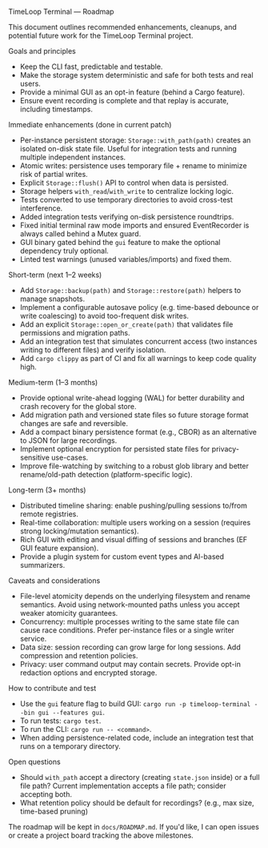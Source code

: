 TimeLoop Terminal — Roadmap

This document outlines recommended enhancements, cleanups, and potential future work for the TimeLoop Terminal project.

Goals and principles
- Keep the CLI fast, predictable and testable.
- Make the storage system deterministic and safe for both tests and real users.
- Provide a minimal GUI as an opt-in feature (behind a Cargo feature).
- Ensure event recording is complete and that replay is accurate, including timestamps.

Immediate enhancements (done in current patch)
- Per-instance persistent storage: `Storage::with_path(path)` creates an isolated on-disk state file. Useful for integration tests and running multiple independent instances.
- Atomic writes: persistence uses temporary file + rename to minimize risk of partial writes.
- Explicit `Storage::flush()` API to control when data is persisted.
- Storage helpers `with_read`/`with_write` to centralize locking logic.
- Tests converted to use temporary directories to avoid cross-test interference.
- Added integration tests verifying on-disk persistence roundtrips.
- Fixed initial terminal raw mode imports and ensured EventRecorder is always called behind a Mutex guard.
- GUI binary gated behind the `gui` feature to make the optional dependency truly optional.
- Linted test warnings (unused variables/imports) and fixed them.

Short-term (next 1–2 weeks)
- Add `Storage::backup(path)` and `Storage::restore(path)` helpers to manage snapshots.
- Implement a configurable autosave policy (e.g. time-based debounce or write coalescing) to avoid too-frequent disk writes.
- Add an explicit `Storage::open_or_create(path)` that validates file permissions and migration paths.
- Add an integration test that simulates concurrent access (two instances writing to different files) and verify isolation.
- Add `cargo clippy` as part of CI and fix all warnings to keep code quality high.

Medium-term (1–3 months)
- Provide optional write-ahead logging (WAL) for better durability and crash recovery for the global store.
- Add migration path and versioned state files so future storage format changes are safe and reversible.
- Add a compact binary persistence format (e.g., CBOR) as an alternative to JSON for large recordings.
- Implement optional encryption for persisted state files for privacy-sensitive use-cases.
- Improve file-watching by switching to a robust glob library and better rename/old-path detection (platform-specific logic).

Long-term (3+ months)
- Distributed timeline sharing: enable pushing/pulling sessions to/from remote registries.
- Real-time collaboration: multiple users working on a session (requires strong locking/mutation semantics).
- Rich GUI with editing and visual diffing of sessions and branches (EF GUI feature expansion).
- Provide a plugin system for custom event types and AI-based summarizers.

Caveats and considerations
- File-level atomicity depends on the underlying filesystem and rename semantics. Avoid using network-mounted paths unless you accept weaker atomicity guarantees.
- Concurrency: multiple processes writing to the same state file can cause race conditions. Prefer per-instance files or a single writer service.
- Data size: session recording can grow large for long sessions. Add compression and retention policies.
- Privacy: user command output may contain secrets. Provide opt-in redaction options and encrypted storage.

How to contribute and test
- Use the `gui` feature flag to build GUI: `cargo run -p timeloop-terminal --bin gui --features gui`.
- To run tests: `cargo test`.
- To run the CLI: `cargo run -- <command>`.
- When adding persistence-related code, include an integration test that runs on a temporary directory.

Open questions
- Should `with_path` accept a directory (creating `state.json` inside) or a full file path? Current implementation accepts a file path; consider accepting both.
- What retention policy should be default for recordings? (e.g., max size, time-based pruning)

The roadmap will be kept in `docs/ROADMAP.md`. If you'd like, I can open issues or create a project board tracking the above milestones.